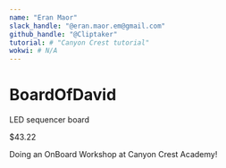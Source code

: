 ```yaml
---
name: "Eran Maor"
slack_handle: "@eran.maor.em@gmail.com"
github_handle: "@Cliptaker"
tutorial: # "Canyon Crest tutorial"
wokwi: # N/A
---
```


# BoardOfDavid

<!-- Describe your board in 2-3 sentences. What are you making? What will it do? -->
LED sequencer board

<!-- How much is it going to cost? -->
$43.22

<!-- Tell us a little bit about your design process. What were some challenges? What helped? ***Totally optional*** -->
Doing an OnBoard Workshop at Canyon Crest Academy!
